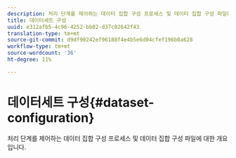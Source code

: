 ```yaml
---
description: 처리 단계를 제어하는 데이터 집합 구성 프로세스 및 데이터 집합 구성 파일에 대한 개요입니다.
title: 데이터세트 구성
uuid: e312afb5-4c96-4252-bb02-d37c02642f43
translation-type: tm+mt
source-git-commit: d9df90242ef96188f4e4b5e6d04cfef196b0a628
workflow-type: tm+mt
source-wordcount: '36'
ht-degree: 11%

---
```



# 데이터세트 구성{#dataset-configuration}

처리 단계를 제어하는 데이터 집합 구성 프로세스 및 데이터 집합 구성 파일에 대한 개요입니다.

